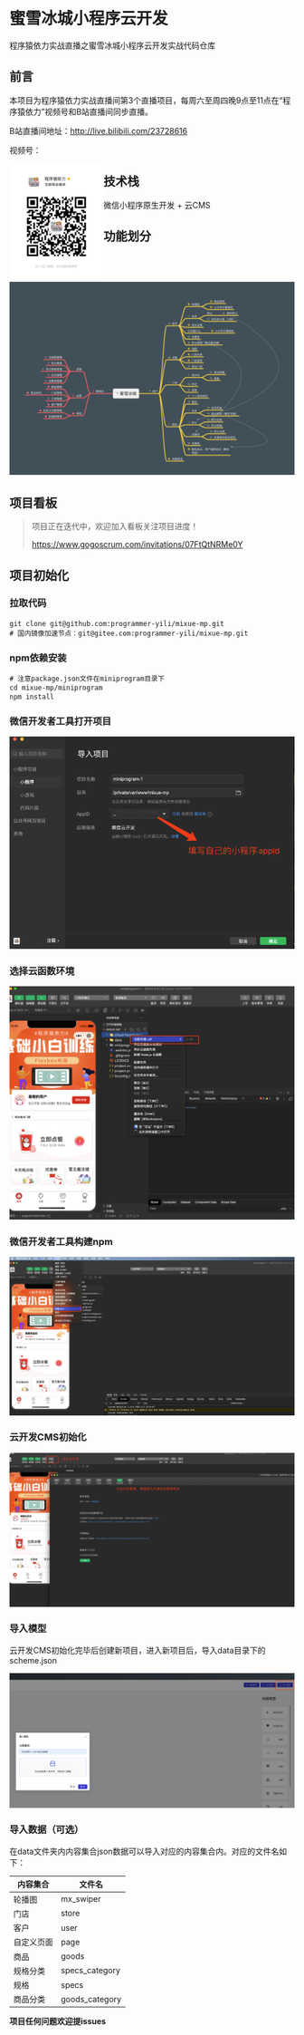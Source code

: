 # 蜜雪冰城小程序云开发

程序猿依力实战直播之蜜雪冰城小程序云开发实战代码仓库

## 前言

本项目为程序猿依力实战直播间第3个直播项目，每周六至周四晚9点至11点在“程序猿依力”视频号和B站直播间同步直播。

B站直播间地址：http://live.bilibili.com/23728616

视频号：

<img src="./assets/README/IMG_1851.JPG" alt="IMG_1851" style="width:33%; float: left" />



## 技术栈

微信小程序原生开发 + 云CMS



## 功能划分

![image-20220505140655502](./assets/README/image-20220505140655502.png)

## 项目看板

> 项目正在迭代中，欢迎加入看板关注项目进度！
>
> https://www.gogoscrum.com/invitations/07FtQtNRMe0Y



## 项目初始化

### 拉取代码

```shell
git clone git@github.com:programmer-yili/mixue-mp.git
# 国内镜像加速节点：git@gitee.com:programmer-yili/mixue-mp.git
```



### npm依赖安装

```shell
# 注意package.json文件在miniprogram目录下
cd mixue-mp/miniprogram
npm install
```



### 微信开发者工具打开项目

![image-20220505134713146](./assets/image-20220505134713146.png)



### 选择云函数环境

![image-20220505134855931](./assets/README/image-20220505134855931.png)



### 微信开发者工具构建npm

![image-20220505135150719](./assets/README/image-20220505135150719.png)



### 云开发CMS初始化

![image-20220505135308566](./assets/README/image-20220505135308566.png)

### 导入模型

云开发CMS初始化完毕后创建新项目，进入新项目后，导入data目录下的scheme.json

![image-20220505135647091](./assets/README/image-20220505135647091.png)



### 导入数据（可选）

在data文件夹内内容集合json数据可以导入对应的内容集合内。对应的文件名如下：

| 内容集合   | 文件名         |
| ---------- | -------------- |
| 轮播图     | mx_swiper      |
| 门店       | store          |
| 客户       | user           |
| 自定义页面 | page           |
| 商品       | goods          |
| 规格分类   | specs_category |
| 规格       | specs          |
| 商品分类   | goods_category |



**项目任何问题欢迎提issues**





